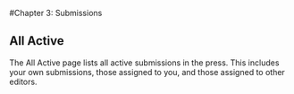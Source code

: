 #Chapter 3: Submissions
## All Active

The All Active page lists all active submissions in the press. This includes your own submissions, those assigned to you, and those assigned to other editors.
